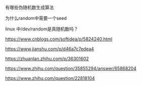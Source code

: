 有哪些伪随机数生成算法

为什么random中需要一个seed

linux 中/dev/random是真随机数吗？

https://www.cnblogs.com/softidea/p/5824240.html

https://www.jianshu.com/p/d46a7c7edea4

https://zhuanlan.zhihu.com/p/36301602

https://www.zhihu.com/question/35855294/answer/65868204


https://www.zhihu.com/question/22818104


